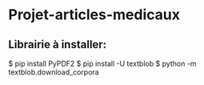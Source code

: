 # Projet-articles-medicaux

## Librairie à installer:

$ pip install PyPDF2 
$ pip install -U textblob
$ python -m textblob.download_corpora
